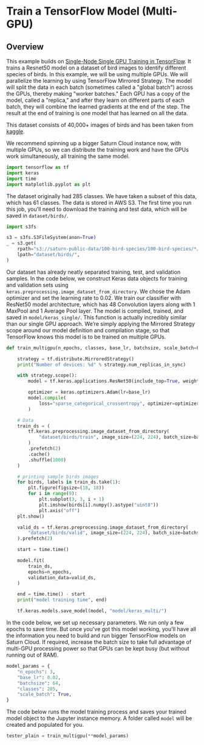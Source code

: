# Train a TensorFlow Model (Multi-GPU)


## Overview

This example builds on [Single-Node Single GPU Training in TensorFlow](https://saturncloud.io/docs/user-guide/examples/python/tensorflow/qs-single-gpu-tensorflow/). It trains a Resnet50 model on a dataset of bird images to identify different species of birds. In this example, we will be using multiple GPUs. We will parallelize the learning by using TensorFlow Mirrored Strategy. The model will split the data in each batch (sometimes called a "global batch") across the GPUs, thereby making "worker batches." Each GPU has a copy of the model, called a "replica," and after they learn on different parts of each batch, they will combine the learned gradients at the end of the step. The result at the end of training is one model that has learned on all the data.

This dataset consists of 40,000+ images of birds and has been taken from [kaggle](https://www.kaggle.com/gpiosenka/100-bird-species).

We recommend spinning up a bigger Saturn Cloud instance now, with multiple GPUs, so we can distribute the training work and have the GPUs work simultaneously, all training the same model.



```python
import tensorflow as tf
import keras
import time
import matplotlib.pyplot as plt
```

The dataset originally had 285 classes. We have taken a subset of this data, which has 61 classes. The data is stored in AWS S3. The first time you run this job, you'll need to download the training and test data, which will be saved in `dataset/birds/`.


```python
import s3fs

s3 = s3fs.S3FileSystem(anon=True)
_ = s3.get(
    rpath="s3://saturn-public-data/100-bird-species/100-bird-species/*/*/*.jpg",
    lpath="dataset/birds/",
)
```

Our dataset has already neatly separated training, test, and validation samples. In the code below, we construct Keras data objects for training and validation sets using `keras.preprocessing.image_dataset_from_directory`. We chose the Adam optimizer and set the learning rate to 0.02. We train our classifier with ResNet50 model architecture, which has 48 Convolution layers along with 1 MaxPool and 1 Average Pool layer. The model is compiled, trained, and saved in `model/keras_single/`. This function is actually incredibly similar than our single GPU approach. We’re simply applying the Mirrored Strategy scope around our model definition and compilation stage, so that TensorFlow knows this model is to be trained on multiple GPUs.


```python
def train_multigpu(n_epochs, classes, base_lr, batchsize, scale_batch=False, scale_lr=False):

    strategy = tf.distribute.MirroredStrategy()
    print("Number of devices: %d" % strategy.num_replicas_in_sync)

    with strategy.scope():
        model = tf.keras.applications.ResNet50(include_top=True, weights=None, classes=classes)

        optimizer = keras.optimizers.Adam(lr=base_lr)
        model.compile(
            loss="sparse_categorical_crossentropy", optimizer=optimizer, metrics=["accuracy"]
        )

    # Data
    train_ds = (
        tf.keras.preprocessing.image_dataset_from_directory(
            "dataset/birds/train", image_size=(224, 224), batch_size=batchsize
        )
        .prefetch(2)
        .cache()
        .shuffle(1000)
    )

    # printing sample birds images
    for birds, labels in train_ds.take(1):
        plt.figure(figsize=(18, 18))
        for i in range(9):
            plt.subplot(3, 3, i + 1)
            plt.imshow(birds[i].numpy().astype("uint8"))
            plt.axis("off")
    plt.show()

    valid_ds = tf.keras.preprocessing.image_dataset_from_directory(
        "dataset/birds/valid", image_size=(224, 224), batch_size=batchsize
    ).prefetch(2)

    start = time.time()

    model.fit(
        train_ds,
        epochs=n_epochs,
        validation_data=valid_ds,
    )

    end = time.time() - start
    print("model training time", end)

    tf.keras.models.save_model(model, "model/keras_multi/")
```

In the code below, we set up necessary parameters. We run only a few epochs to save time. But once you've got this model working, you'll have all the information you need to build and run bigger TensorFlow models on Saturn Cloud. If required, increase the batch size to take full advantage of multi-GPU processing power so that GPUs can be kept busy (but without running out of RAM). 


```python
model_params = {
    "n_epochs": 3,
    "base_lr": 0.02,
    "batchsize": 64,
    "classes": 285,
    "scale_batch": True,
}
```

The code below runs the model training process and saves your trained model object to the Jupyter instance memory. A folder called `model` will be created and populated for you.


```python
tester_plain = train_multigpu(**model_params)
```

